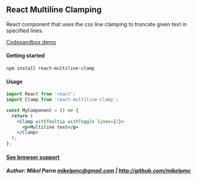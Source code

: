 ## React Multiline Clamping

React component that uses the css line clamping to truncate given text in specified lines.

[Codesandbox demo](https://codesandbox.io/embed/react-multiline-clamp-luw4q)

#### Getting started

```shell
npm install react-multiline-clamp
```

#### Usage

```jsx
import React from 'react';
import Clamp from 'react-multiline-clamp';

const MyComponent = () => {
  return (
    <Clamp withTooltip withToggle lines={2}>
      <p>Multiline text</p>
    </Clamp>
  );
};
```

#### [See browser support](https://caniuse.com/#feat=mdn-css_properties_-webkit-line-clamp)

##### Author: Mikel Parra <mikelpmc@gmail.com> | <http://github.com/mikelpmc>
